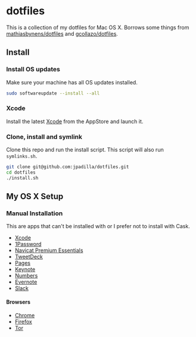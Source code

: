 # dotfiles

This is a collection of my dotfiles for Mac OS X. Borrows some things from [mathiasbynens/dotfiles](https://github.com/mathiasbynens/dotfiles) and [gcollazo/dotfiles](https://github.com/gcollazo/dotfiles).

## Install

### Install OS updates

Make sure your machine has all OS updates installed.

```bash
sudo softwareupdate --install --all
```

### Xcode
Install the latest [Xcode](https://itunes.apple.com/us/app/xcode/id497799835?mt=12) from the AppStore and launch it.

### Clone, install and symlink
Clone this repo and run the install script. This script will also run `symlinks.sh`.

```bash
git clone git@github.com:jpadilla/dotfiles.git
cd dotfiles
./install.sh
```

## My OS X Setup

### Manual Installation

This are apps that can't be installed with or I prefer not to install with Cask.

- [Xcode](https://itunes.apple.com/us/app/xcode/id497799835?mt=12)
- [1Password](https://itunes.apple.com/us/app/1password-password-manager/id443987910?mt=12)
- [Navicat Premium Essentials](https://itunes.apple.com/us/app/navicat-premium-essentials/id466416967?mt=12)
- [TweetDeck](https://itunes.apple.com/us/app/tweetdeck-by-twitter/id485812721?mt=12)
- [Pages](https://itunes.apple.com/us/app/pages/id409201541?mt=12)
- [Keynote](https://itunes.apple.com/us/app/keynote/id409183694?mt=12)
- [Numbers](https://itunes.apple.com/us/app/numbers/id409203825?mt=12)
- [Evernote](https://itunes.apple.com/us/app/evernote/id406056744?mt=12)
- [Slack](https://itunes.apple.com/us/app/slack/id803453959?mt=12)

#### Browsers

- [Chrome](https://www.google.com/chrome/browser/)
- [Firefox](https://www.mozilla.org/en-US/firefox/new/)
- [Tor](https://www.torproject.org/download/download-easy.html.en)
